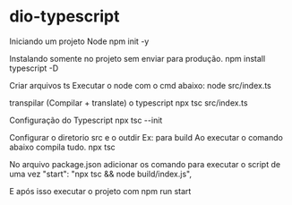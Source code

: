 # dio-typescript

Iniciando um projeto Node
npm init -y

Instalando somente no projeto sem enviar para produção.
npm install typescript -D

Criar arquivos ts
Executar o node com o cmd abaixo:
node src/index.ts

transpilar (Compilar + translate) o typescript
npx tsc src/index.ts


Configuração do Typescript
npx tsc --init

Configurar o diretorio src e o outdir Ex: para build
Ao executar o comando abaixo compila tudo.
npx tsc


No arquivo package.json adicionar os comando para executar o script de uma vez
"start": "npx tsc && node build/index.js",

E após isso executar o projeto com 
npm run start
